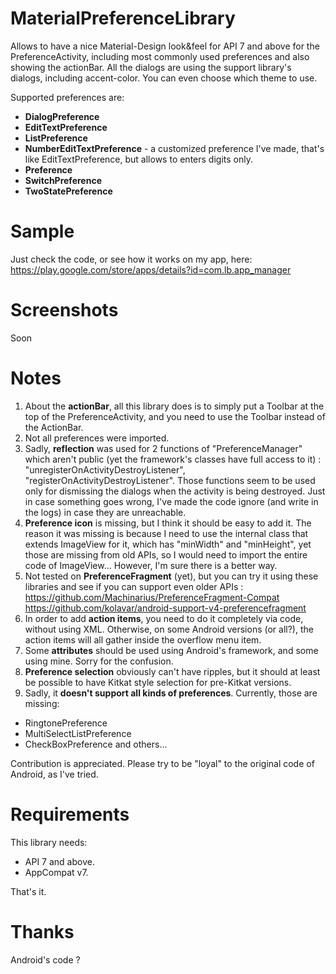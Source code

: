 MaterialPreferenceLibrary
==================================

Allows to have a nice Material-Design look&feel for API 7 and above for the PreferenceActivity, including most commonly used preferences and also showing the actionBar.
All the dialogs are using the support library's dialogs, including accent-color.
You can even choose which theme to use.

Supported preferences are:
- **DialogPreference**
- **EditTextPreference**
- **ListPreference**
- **NumberEditTextPreference** - a customized preference I've made, that's like EditTextPreference, but allows to enters digits only.
- **Preference**
- **SwitchPreference**
- **TwoStatePreference**

Sample 
==================================
Just check the code, or see how it works on my app, here:
https://play.google.com/store/apps/details?id=com.lb.app_manager


Screenshots
==================================
Soon



Notes
==================================

1. About the **actionBar**, all this library does is to simply put a Toolbar at the top of the PreferenceActivity, and you need to use the Toolbar instead of the ActionBar.
2. Not all preferences were imported.
3. Sadly, **reflection** was used for 2 functions of "PreferenceManager" which aren't public (yet the framework's classes have full access to it) : "unregisterOnActivityDestroyListener", "registerOnActivityDestroyListener". Those functions seem to be used only for dismissing the dialogs when the activity is being destroyed. Just in case something goes wrong, I've made the code ignore (and write in the logs) in case they are unreachable.
4. **Preference icon** is missing, but I think it should be easy to add it. The reason it was missing is because I need to use the internal class that extends ImageView for it, which has "minWidth" and "minHeight", yet those are missing from old APIs, so I would need to import the entire code of ImageView... However, I'm sure there is a better way.
5. Not tested on **PreferenceFragment** (yet), but you can try it using these libraries and see if you can support even older APIs : 
https://github.com/Machinarius/PreferenceFragment-Compat
https://github.com/kolavar/android-support-v4-preferencefragment
6. In order to add **action items**, you need to do it completely via code, without using XML. Otherwise, on some Android versions (or all?), the action items will all gather inside the overflow menu item.
7. Some **attributes** should be used using Android's framework, and some using mine. Sorry for the confusion. 
8. **Preference selection** obviously can't have ripples, but it should at least be possible to have Kitkat style selection for pre-Kitkat versions.
9. Sadly, it **doesn't support all kinds of preferences**. Currently, those are missing:
 - RingtonePreference
 - MultiSelectListPreference
 - CheckBoxPreference
and others...



Contribution is appreciated. Please try to be "loyal" to the original code of Android, as I've tried.

Requirements
==
This library needs:
 - API 7 and above.
 - AppCompat v7.

That's it.

Thanks
==
Android's code ?
